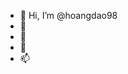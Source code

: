 - 👋 Hi, I’m @hoangdao98
- 👀
- 🌱 
- 💞️ 
- 📫 

<!---
hoangdao98/hoangdao98 is a ✨ special ✨ repository because its `README.md` (this file) appears on your GitHub profile.
You can click the Preview link to take a look at your changes.
--->
